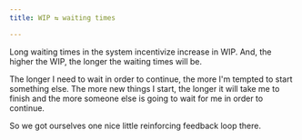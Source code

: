 ```yaml
---
title: WIP ⇆ waiting times

---
```




Long waiting times in the system incentivize increase in WIP.
And, the higher the WIP, the longer the waiting times will be.

The longer I need to wait in order to continue, the more I'm tempted to start something else.
The more new things I start, the longer it will take me to finish and the more someone else is going to wait for me in order to continue.

So we got ourselves one nice little reinforcing feedback loop there.
